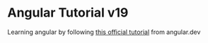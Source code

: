 # Angular Tutorial v19

Learning angular by following [this official tutorial](https://angular.dev/tutorials/first-app) from angular.dev

